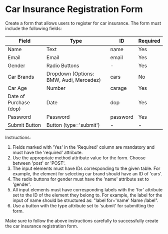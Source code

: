# Car Insurance Registration Form

Create a form that allows users to register for car insurance. The form must include the following fields:


| Field | Type | ID | Required |
| ----- | ---- | -- | -------- |
| Name | Text	 | name | Yes |
| Email	| Email 	| email | Yes |
| Gender | Radio Buttons	| - | Yes |
| Car Brands	| Dropdown (Options: BMW, Audi, Mercedez)		| cars | No |
| Car Age | Number	| carage | Yes |
| Date of Purchase (dop)	| Date | dop | Yes |
| Password | Password	| password | Yes |
| Submit Button	| Button (type='submit')	 | - | - |

Instructions:    

1. Fields marked with 'Yes' in the 'Required' column are mandatory and must have the 'required' attribute.
2. Use the appropriate method attribute value for the form. Choose between 'post' or 'POST'.
3. The input elements must have IDs corresponding to the given table. For example, the element for selecting car brand should have an ID of 'cars'.
4. The radio buttons for gender must have the 'name' attribute set to 'gender'.
5. All input elements must have corresponding labels with the 'for' attribute set to the ID of the element they belong to. For example, the label for the input of name should be structured as: "label for='name' Name /label".
6. Use a button with the type attribute set to 'submit' for submitting the form.

Make sure to follow the above instructions carefully to successfully create the car insurance registration form.
